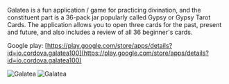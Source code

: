Galatea is a fun application / game for practicing divination, and the constituent part is a 36-pack jar popularly called Gypsy or Gypsy Tarot Cards. The application allows you to open three cards for the past, present and future, and also includes a review of all 36 beginner's cards.

Google play: [https://play.google.com/store/apps/details?id=io.cordova.galatea100](https://play.google.com/store/apps/details?id=io.cordova.galatea100)


![Galatea](https://lh3.googleusercontent.com/DtrNFzoPeF0GQajd7JxReR1Fmgqo0OnrXhhtvVkppkWV7k8LZ8KgwheQljGwygPND3w=w1920-h938-rw "screens")
![Galatea](https://lh3.googleusercontent.com/r-YyoENiL5nGpNLk9A3xXnJw6Lg6MI6XBr6C8EjWRXrN2yy6Q5FDHAvr4MNFZq0MoEn-=w1920-h938-rw "screens")
